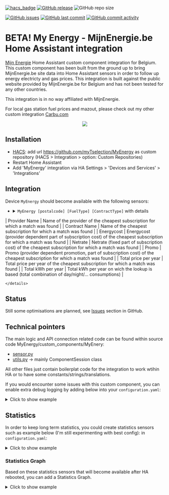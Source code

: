 [![hacs_badge](https://img.shields.io/badge/HACS-Custom-41BDF5.svg)](https://github.com/hacs/integration)
[![GitHub release](https://img.shields.io/github/release/myTselection/MyEnergy.svg)](https://github.com/myTselection/MyEnergy/releases)
![GitHub repo size](https://img.shields.io/github/repo-size/myTselection/MyEnergy.svg)

[![GitHub issues](https://img.shields.io/github/issues/myTselection/MyEnergy.svg)](https://github.com/myTselection/MyEnergy/issues)
[![GitHub last commit](https://img.shields.io/github/last-commit/myTselection/MyEnergy.svg)](https://github.com/myTselection/MyEnergy/commits/master)
[![GitHub commit activity](https://img.shields.io/github/commit-activity/m/myTselection/MyEnergy.svg)](https://github.com/myTselection/MyEnergy/graphs/commit-activity)

# BETA! My Energy - MijnEnergie.be Home Assistant integration
[Mijn Energie](https://www.mijnenergie.be/) Home Assistant custom component integration for Belgium. This custom component has been built from the ground up to bring MijnEnergie.be site data into Home Assistant sensors in order to follow up energy electricty and gas prices. This integration is built against the public website provided by MijnEnergie.be for Belgium and has not been tested for any other countries.

This integration is in no way affiliated with MijnEnergie.

For local gas station fuel prices and mazout, please check out my other custom integration [Carbu.com](https://github.com/myTselection/Carbu_com)

<p align="center"><img src="https://raw.githubusercontent.com/myTselection/MyEnergy/master/icon.png"/></p>


## Installation
- [HACS](https://hacs.xyz/): add url https://github.com/myTselection/MyEnergy as custom repository (HACS > Integration > option: Custom Repositories)
- Restart Home Assistant
- Add 'MyEnergy' integration via HA Settings > 'Devices and Services' > 'Integrations'



## Integration
Device `MyEnergy` should become available with the following sensors:
- <details><summary><code>MyEnergy [postalcode] [FuelType] [ContractType]</code> with details </summary>

	| Attribute | Description |
	| --------- | ----------- |
	| State     | cost in € per kWh  |
	| Last update   | Timestamp of last data refresh, throttled to limit data fetch to 1h |
	| Postalcode    | Postalcode used to retrieve the prices |
	| Fuel type     | Fuel type (Electricity or Gas) used to retrieve the prices |
	| Contract type | Contract type (Fixed or Variable) used to retrieve the prices |
	| Url           | Full url that was used to retrieve the data, throught this url, full details can be seen and contract can be requested |
 | Provider Name | Name of the provider of the cheapest subscription for which a match was found |
	| Contract Name | Name of the cheapest subscription for which a match was found |
	| Energycost    | Energycost (provider dependent part of subscription cost) of the cheapest subscription for which a match was found |
	| Netrate       | Netrate  (fixed part of subscription cost) of the cheapest subscription for which a match was found |
	| Promo         | Promo (provider dependent promotion, part of subscription cost) of the cheapest subscription for which a match was found |
	| Total price per year    | Total price per year of the cheapest subscription for which a match was found |
	| Total kWh per year      | Total kWh per year on wich the lookup is based (total combination of day/night/... consumptions) |
	
	</details>

## Status
Still some optimisations are planned, see [Issues](https://github.com/myTselection/MyEnergy/issues) section in GitHub.

## Technical pointers
The main logic and API connection related code can be found within source code MyEnergy/custom_components/MyEnery:
- [sensor.py](https://github.com/myTselection/MyEnergy/blob/master/custom_components/MyEnergy/sensor.py)
- [utils.py](https://github.com/myTselection/MyEnergy/blob/master/custom_components/MyEnergy/utils.py) -> mainly ComponentSession class

All other files just contain boilerplat code for the integration to work wtihin HA or to have some constants/strings/translations.

If you would encounter some issues with this custom component, you can enable extra debug logging by adding below into your `configuration.yaml`:
<details><summary>Click to show example</summary>
	
```
logger:
  default: info
  logs:
     custom_components.myenergy: debug
```
</details>

## Statistics
In order to keep long term statistics, you could create statistics sensors such as example below (I'm still experimenting with best config):
in `configuration.yaml`:
<details><summary>Click to show example</summary>
	
```
sensor: 
  - platform: statistics
    name: "MyEnergy Electricity Fixed statistics"
    entity_id: sensor.myenergy_[postalcode]_electricty_fixed
    state_characteristic: average_linear
    sampling_size: 20
    max_age:
      hours: 24
  - platform: statistics
    name: "MyEnergy Electricity Variable statistics"
    entity_id: sensor.myenergy_[postalcode]_electricty_variable
    state_characteristic: average_linear
    sampling_size: 20
    max_age:
      hours: 24
  - platform: statistics
    name: "MyEnergy Gas Fixed statistics"
    entity_id: sensor.myenergy_[postalcode]_gas_fixed
    state_characteristic: average_linear
    sampling_size: 20
    max_age:
      hours: 24
  - platform: statistics
    name: "MyEnergy Gas Variable statistics"
    entity_id: sensor.myenergy_[postalcode]_gas_variable
    state_characteristic: average_linear
    sampling_size: 20
    max_age:
      hours: 24
```
</details>

### Statistics Graph
Based on these statistics sensors that will become available after HA rebooted, you can add a Statistics Graph.
<details><summary>Click to show example</summary>


Dashboard:
```
      - chart_type: line
        period: month
        type: statistics-graph
        entities:
          - sensor.myenergy_electricity_fixed_statistics
          - sensor.myenergy_electricity_variable_statistics
          - sensor.myenergy_gas_fixed_statistics
          - sensor.myenergy_gas_variable_statistics
        stat_types:
          - mean
          - min
          - max
        title: Mijn Energie
```
</details>
